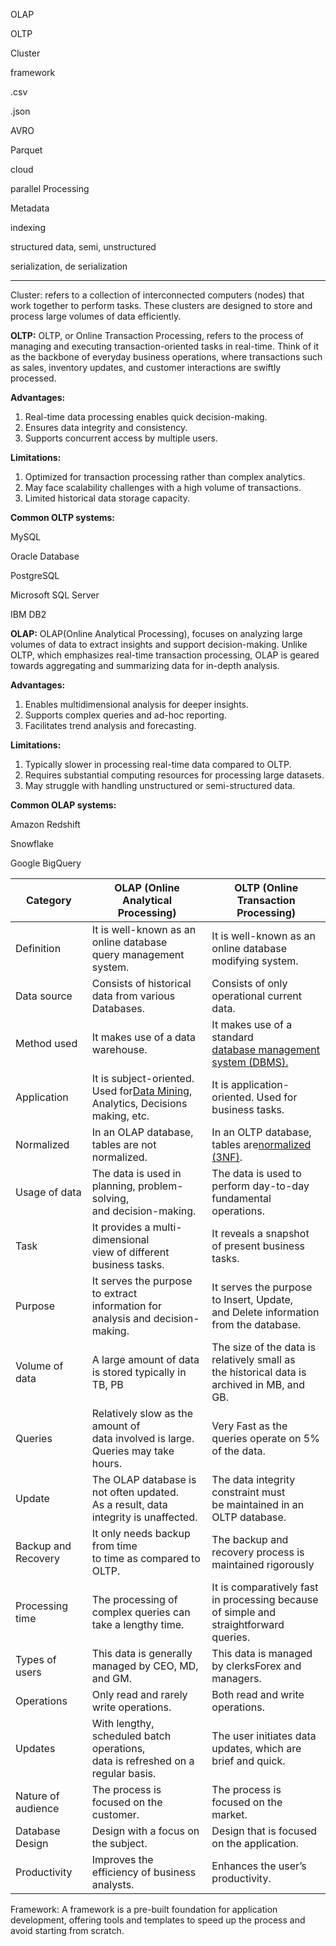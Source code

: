 OLAP

OLTP

Cluster

framework

.csv

.json

AVRO

Parquet

cloud

parallel Processing

Metadata

indexing

structured data, semi, unstructured

serialization, de serialization

---

Cluster:  refers to a collection of interconnected computers (nodes) that work together to perform tasks. These clusters are designed to store and process large volumes of data efficiently.

**OLTP:** OLTP, or Online Transaction Processing, refers to the process of managing and executing transaction-oriented tasks in real-time. Think of it as the backbone of everyday business operations, where transactions such as sales, inventory updates, and customer interactions are swiftly processed.

**Advantages:**

1. Real-time data processing enables quick decision-making.
2. Ensures data integrity and consistency.
3. Supports concurrent access by multiple users.

**Limitations:**

1. Optimized for transaction processing rather than complex analytics.
2. May face scalability challenges with a high volume of transactions.
3. Limited historical data storage capacity.

**Common OLTP systems:**

MySQL

Oracle Database

PostgreSQL

Microsoft SQL Server

IBM DB2

**OLAP:** OLAP(Online Analytical Processing), focuses on analyzing large volumes of data to extract insights and support decision-making. Unlike OLTP, which emphasizes real-time transaction processing, OLAP is geared towards aggregating and summarizing data for in-depth analysis.

**Advantages:**

1. Enables multidimensional analysis for deeper insights.
2. Supports complex queries and ad-hoc reporting.
3. Facilitates trend analysis and forecasting.

**Limitations:**

1. Typically slower in processing real-time data compared to OLTP.
2. Requires substantial computing resources for processing large datasets.
3. May struggle with handling unstructured or semi-structured data.

**Common OLAP systems:**

Amazon Redshift

Snowflake

Google BigQuery

| Category            | OLAP (Online Analytical Processing)                                                                                             | OLTP (Online Transaction Processing)                                                                                                                    |
| ------------------- | ------------------------------------------------------------------------------------------------------------------------------- | ------------------------------------------------------------------------------------------------------------------------------------------------------- |
| Definition          | It is well-known as an online database<br />query management system.                                                            | It is well-known as an online database<br />modifying system.                                                                                           |
| Data source         | Consists of historical data from various Databases.                                                                             | Consists of only operational current data.                                                                                                              |
| Method used         | It makes use of a data warehouse.                                                                                               | It makes use of a standard<br />[database management system (DBMS).](https://www.geeksforgeeks.org/introduction-of-dbms-database-management-system-set-1/) |
| Application         | It is subject-oriented. Used for[Data Mining](https://www.geeksforgeeks.org/data-mining/), <br />Analytics, Decisions making, etc. | It is application-oriented. Used for business tasks.                                                                                                    |
| Normalized          | In an OLAP database, tables are not normalized.                                                                                 | In an OLTP database, tables are[normalized (3NF)](https://www.geeksforgeeks.org/third-normal-form-3nf/).                                                   |
| Usage of data       | The data is used in planning, problem-solving,<br />and decision-making.                                                        | The data is used to perform day-to-day<br />fundamental operations.                                                                                     |
| Task                | It provides a multi-dimensional<br />view of different business tasks.                                                          | It reveals a snapshot of present business tasks.                                                                                                        |
| Purpose             | It serves the purpose to extract<br /> information for analysis and decision-making.                                            | It serves the purpose to Insert, Update,<br />and Delete information from the database.                                                                 |
| Volume of data      | A large amount of data is stored typically in TB, PB                                                                            | The size of the data is relatively small as<br />the historical data is archived in MB, and GB.                                                         |
| Queries             | Relatively slow as the amount of<br />data involved is large. Queries may take hours.                                           | Very Fast as the queries operate on 5%<br />of the data.                                                                                                |
| Update              | The OLAP database is not often updated.<br />As a result, data integrity is unaffected.                                         | The data integrity constraint must<br />be maintained in an OLTP database.                                                                              |
| Backup and Recovery | It only needs backup from time<br /> to time as compared to OLTP.                                                               | The backup and recovery process is<br />maintained rigorously                                                                                           |
| Processing time     | The processing of complex queries can take a lengthy time.                                                                      | It is comparatively fast in processing because<br />of simple and straightforward queries.                                                              |
| Types of users      | This data is generally managed by CEO, MD, and GM.                                                                              | This data is managed by clerksForex and<br />managers.                                                                                                  |
| Operations          | Only read and rarely write operations.                                                                                          | Both read and write operations.                                                                                                                         |
| Updates             | With lengthy, scheduled batch operations,<br />data is refreshed on a regular basis.                                            | The user initiates data updates, which are<br />brief and quick.                                                                                        |
| Nature of audience  | The process is focused on the customer.                                                                                         | The process is focused on the market.                                                                                                                   |
| Database Design     | Design with a focus on the subject.                                                                                             | Design that is focused on the application.                                                                                                              |
| Productivity        | Improves the efficiency of business analysts.                                                                                   | Enhances the user’s productivity.                                                                                                                      |

Framework: A framework is a pre-built foundation for application development, offering tools and templates to speed up the process and avoid starting from scratch.
